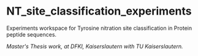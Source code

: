 # NT_site_classification_experiments
Experiments workspace for Tyrosine nitration site classification in Protein peptide sequences.

*Master's Thesis work, at DFKI, Kaiserslautern with TU Kaiserslautern.*
